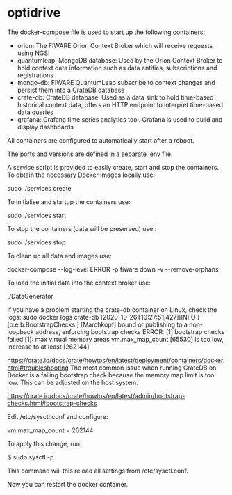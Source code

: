 # optidrive
The docker-compose file is used to start up the following containers:

- orion: The FIWARE Orion Context Broker which will receive requests using NGSI
- quantumleap: MongoDB database: Used by the Orion Context Broker to hold context data information such as data entities, subscriptions and registrations
- mongo-db: FIWARE QuantumLeap subscribe to context changes and persist them into a CrateDB database
- crate-db: CrateDB database: Used as a data sink to hold time-based historical context data, offers an HTTP endpoint to interpret time-based data queries
- grafana: Grafana time series analytics tool. Grafana is used to build and display dashboards 

All containers are configured to automatically start after a reboot.

The ports and versions are defined in a separate .env file.

A service script is provided to easily create, start and stop the containers.
To obtain the necessary Docker images locally use:

sudo ./services create    

To initialise and startup the containers use:

sudo ./services start

To stop the containers (data will be preserved) use :

sudo ./services stop

To clean up all data and images use:

docker-compose --log-level ERROR -p fiware down -v --remove-orphans

To load the initial data into the context broker use:

./DataGenerator


If you have a problem starting the crate-db container on Linux, check the logs:
sudo docker logs crate-db
[2020-10-26T10:27:51,427][INFO ][o.e.b.BootstrapChecks    ] [Marchkopf] bound or publishing to a non-loopback address, enforcing bootstrap checks
ERROR: [1] bootstrap checks failed
[1]: max virtual memory areas vm.max_map_count [65530] is too low, increase to at least [262144]

https://crate.io/docs/crate/howtos/en/latest/deployment/containers/docker.html#troubleshooting
The most common issue when running CrateDB on Docker is a failing bootstrap check because the memory map limit is too low. This can be adjusted on the host system.

https://crate.io/docs/crate/howtos/en/latest/admin/bootstrap-checks.html#bootstrap-checks

Edit /etc/sysctl.conf and configure:

vm.max_map_count = 262144

To apply this change, run:

$ sudo sysctl -p

This command will this reload all settings from /etc/sysctl.conf.

Now you can restart the docker container.
